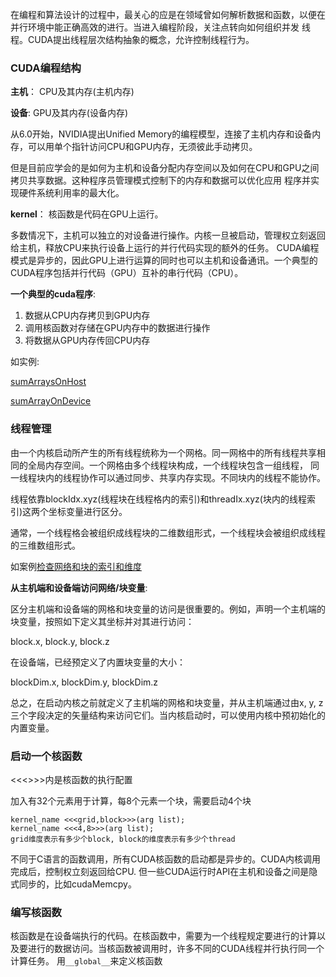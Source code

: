 在编程和算法设计的过程中，最关心的应是在领域曾如何解析数据和函数，以便在并行环境中能正确高效的进行。当进入编程阶段，关注点转向如何组织并发
线程。CUDA提出线程层次结构抽象的概念，允许控制线程行为。


### CUDA编程结构

**主机**： CPU及其内存(主机内存)

**设备**: GPU及其内存(设备内存)

从6.0开始，NVIDIA提出Unified Memory的编程模型，连接了主机内存和设备内存，可以用单个指针访问CPU和GPU内存，无须彼此手动拷贝。

但是目前应学会的是如何为主机和设备分配内存空间以及如何在CPU和GPU之间拷贝共享数据。这种程序员管理模式控制下的内存和数据可以优化应用
程序并实现硬件系统利用率的最大化。

**kernel**： 核函数是代码在GPU上运行。

多数情况下，主机可以独立的对设备进行操作。内核一旦被启动，管理权立刻返回给主机，释放CPU来执行设备上运行的并行代码实现的额外的任务。
CUDA编程模式是异步的，因此GPU上进行运算的同时也可以主机和设备通讯。一个典型的CUDA程序包括并行代码（GPU）互补的串行代码（CPU）。

**一个典型的cuda程序**:

1. 数据从CPU内存拷贝到GPU内存
2. 调用核函数对存储在GPU内存中的数据进行操作
3. 将数据从GPU内存传回CPU内存

如实例:

[sumArraysOnHost](https://github.com/ReyRen/cuda-programming-examples/blob/master/CUDA%E7%BC%96%E7%A8%8B%E6%A8%A1%E5%9E%8B/sumArraysOnHost.c)

[sumArrayOnDevice](https://github.com/ReyRen/cuda-programming-examples/blob/master/CUDA%E7%BC%96%E7%A8%8B%E6%A8%A1%E5%9E%8B/sumArraysOnDevice.c)

### 线程管理

由一个内核启动所产生的所有线程统称为一个网格。同一网格中的所有线程共享相同的全局内存空间。一个网格由多个线程块构成，一个线程块包含一组线程，
同一线程块内的线程协作可以通过同步、共享内存实现。不同块内的线程不能协作。

线程依靠blockIdx.xyz(线程块在线程格内的索引)和threadIx.xyz(块内的线程索引)这两个坐标变量进行区分。

通常，一个线程格会被组织成线程块的二维数组形式，一个线程块会被组织成线程的三维数组形式。

如案例[检查网络和块的索引和维度]()

**从主机端和设备端访问网络/块变量**:

区分主机端和设备端的网格和块变量的访问是很重要的。例如，声明一个主机端的块变量，按照如下定义其坐标并对其进行访问：

block.x, block.y, block.z

在设备端，已经预定义了内置块变量的大小：

blockDim.x, blockDim.y, blockDim.z

总之，在启动内核之前就定义了主机端的网格和块变量，并从主机端通过由x, y, z三个字段决定的矢量结构来访问它们。当内核启动时，可以使用内核中预初始化的内置变量。

### 启动一个核函数

<<<>>>内是核函数的执行配置

加入有32个元素用于计算，每8个元素一个块，需要启动4个块

```
kernel_name <<<grid,block>>>(arg list);
kernel_name <<<4,8>>>(arg list);
grid维度表示有多少个block, block的维度表示有多少个thread
```
不同于C语言的函数调用，所有CUDA核函数的启动都是异步的。CUDA内核调用完成后，控制权立刻返回给CPU. 但一些CUDA运行时API在主机和设备之间是隐式同步的，比如cudaMemcpy。

### 编写核函数

核函数是在设备端执行的代码。在核函数中，需要为一个线程规定要进行的计算以及要进行的数据访问。当核函数被调用时，许多不同的CUDA线程并行执行同一个计算任务。
用`__global__`来定义核函数
